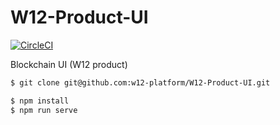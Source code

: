 # W12-Product-UI

[![CircleCI](https://circleci.com/gh/w12-platform/W12-Product-Blockchain-User-Interfaces.svg?style=svg)](https://circleci.com/gh/w12-platform/W12-Product-Blockchain-User-Interfaces)

Blockchain UI (W12 product)

```sh
$ git clone git@github.com:w12-platform/W12-Product-UI.git
```

```sh
$ npm install
$ npm run serve
```
